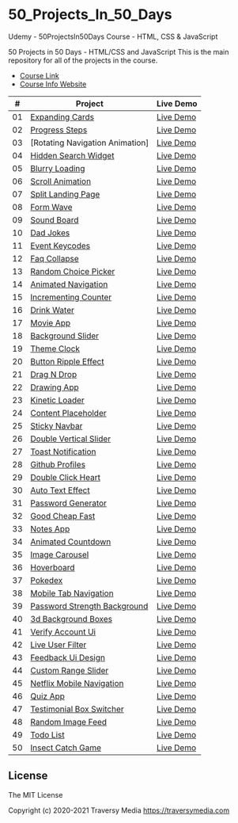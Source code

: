 # 50_Projects_In_50_Days
Udemy - 50ProjectsIn50Days Course - HTML, CSS & JavaScript

50 Projects in 50 Days - HTML/CSS and JavaScript
This is the main repository for all of the projects in the course.

- [Course Link](https://www.udemy.com/course/50-projects-50-days/) 
- [Course Info Website](https://50projects50days.com/)

|  #  | Project                                                                                                                     | Live Demo                                                                         |
| :-: | --------------------------------------------------------------------------------------------------------------------------- | --------------------------------------------------------------------------------- |
| 01  | [Expanding Cards](https://github.com/orewakira/50_Projects_In_50_Days/tree/main/1_Expanding_Cards)                          | [Live Demo](https://50projects50days.com/projects/expanding-cards/)               |
| 02  | [Progress Steps]()                           | [Live Demo](https://50projects50days.com/projects/progress-steps/)                |
| 03  | [Rotating Navigation Animation]                      | [Live Demo](https://50projects50days.com/projects/rotating-navigation-animation/) |
| 04  | [Hidden Search Widget]()                          | [Live Demo](https://50projects50days.com/projects/hidden-search-widget/)          |
| 05  | [Blurry Loading]()                               | [Live Demo](https://50projects50days.com/projects/blurry-loading/)                |
| 06  | [Scroll Animation]()                           | [Live Demo](https://50projects50days.com/projects/scroll-animation/)              |
| 07  | [Split Landing Page]()                       | [Live Demo](https://50projects50days.com/projects/split-landing-page/)            |
| 08  | [Form Wave]()                                         | [Live Demo](https://50projects50days.com/projects/form-wave/)                     |
| 09  | [Sound Board]()                                     | [Live Demo](https://50projects50days.com/projects/sound-board/)                   |
| 10  | [Dad Jokes]()                                         | [Live Demo](https://50projects50days.com/projects/dad-jokes/)                     |
| 11  | [Event Keycodes]()                               | [Live Demo](https://50projects50days.com/projects/event-keycodes/)                |
| 12  | [Faq Collapse]()                                   | [Live Demo](https://50projects50days.com/projects/faq-collapse/)                  |
| 13  | [Random Choice Picker]()                   | [Live Demo](https://50projects50days.com/projects/random-choice-picker/)          |
| 14  | [Animated Navigation]()                     | [Live Demo](https://50projects50days.com/projects/animated-navigation/)           |
| 15  | [Incrementing Counter]()                   | [Live Demo](https://50projects50days.com/projects/incrementing-counter/)          |
| 16  | [Drink Water]()                                     | [Live Demo](https://50projects50days.com/projects/drink-water/)                   |
| 17  | [Movie App]()                                         | [Live Demo](https://50projects50days.com/projects/movie-app/)                     |
| 18  | [Background Slider]()                         | [Live Demo](https://50projects50days.com/projects/background-slider/)             |
| 19  | [Theme Clock]()                                     | [Live Demo](https://50projects50days.com/projects/theme-clock/)                   |
| 20  | [Button Ripple Effect]()                   | [Live Demo](https://50projects50days.com/projects/button-ripple-effect/)          |
| 21  | [Drag N Drop]()                                     | [Live Demo](https://50projects50days.com/projects/drag-n-drop/)                   |
| 22  | [Drawing App]()                                     | [Live Demo](https://50projects50days.com/projects/drawing-app/)                   |
| 23  | [Kinetic Loader]()                               | [Live Demo](https://50projects50days.com/projects/kinetic-loader/)                |
| 24  | [Content Placeholder]()                     | [Live Demo](https://50projects50days.com/projects/content-placeholder/)           |
| 25  | [Sticky Navbar]()                                 | [Live Demo](https://50projects50days.com/projects/sticky-navbar/)                 |
| 26  | [Double Vertical Slider]()               | [Live Demo](https://50projects50days.com/projects/double-vertical-slider/)        |
| 27  | [Toast Notification]()                       | [Live Demo](https://50projects50days.com/projects/toast-notification/)            |
| 28  | [Github Profiles]()                             | [Live Demo](https://50projects50days.com/projects/github-profiles/)               |
| 29  | [Double Click Heart]()                       | [Live Demo](https://50projects50days.com/projects/double-click-heart/)            |
| 30  | [Auto Text Effect]()                           | [Live Demo](https://50projects50days.com/projects/auto-text-effect/)              |
| 31  | [Password Generator]()                       | [Live Demo](https://50projects50days.com/projects/password-generator/)            |
| 32  | [Good Cheap Fast]()                             | [Live Demo](https://50projects50days.com/projects/good-cheap-fast/)               |
| 33  | [Notes App]()                                         | [Live Demo](https://50projects50days.com/projects/notes-app/)                     |
| 34  | [Animated Countdown]()                       | [Live Demo](https://50projects50days.com/projects/animated-countdown/)            |
| 35  | [Image Carousel]()                               | [Live Demo](https://50projects50days.com/projects/image-carousel/)                |
| 36  | [Hoverboard]()                                       | [Live Demo](https://50projects50days.com/projects/hoverboard/)                    |
| 37  | [Pokedex]()                                             | [Live Demo](https://50projects50days.com/projects/pokedex/)                       |
| 38  | [Mobile Tab Navigation]()                 | [Live Demo](https://50projects50days.com/projects/mobile-tab-navigation/)         |
| 39  | [Password Strength Background]()   | [Live Demo](https://50projects50days.com/projects/password-strength-background/)  |
| 40  | [3d Background Boxes]()                     | [Live Demo](https://50projects50days.com/projects/3d-background-boxes/)           |
| 41  | [Verify Account Ui]()                         | [Live Demo](https://50projects50days.com/projects/verify-account-ui/)             |
| 42  | [Live User Filter]()                           | [Live Demo](https://50projects50days.com/projects/live-user-filter/)              |
| 43  | [Feedback Ui Design]()                       | [Live Demo](https://50projects50days.com/projects/feedback-ui-design/)            |
| 44  | [Custom Range Slider]()                     | [Live Demo](https://50projects50days.com/projects/custom-range-slider/)           |
| 45  | [Netflix Mobile Navigation]()         | [Live Demo](https://50projects50days.com/projects/netflix-mobile-navigation/)     |
| 46  | [Quiz App]()                                           | [Live Demo](https://50projects50days.com/projects/quiz-app/)                      |
| 47  | [Testimonial Box Switcher]()           | [Live Demo](https://50projects50days.com/projects/testimonial-box-switcher/)      |
| 48  | [Random Image Feed]()                         | [Live Demo](https://50projects50days.com/projects/random-image-feed/)             |
| 49  | [Todo List]()                                         | [Live Demo](https://50projects50days.com/projects/todo-list/)                     |
| 50  | [Insect Catch Game]()                         | [Live Demo](https://50projects50days.com/projects/insect-catch-game/)             |


## License

The MIT License

Copyright (c) 2020-2021 Traversy Media https://traversymedia.com

